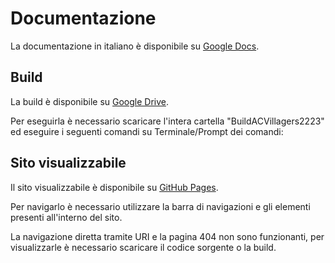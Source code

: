# Documentazione

La documentazione in italiano è disponibile su [Google Docs](https://docs.google.com/document/d/1vbUiVxgUiebh982hgPb3ygAvJ5LV_yKkdbfUDMspws8/edit?usp=sharing).

## Build

La build è disponibile su [Google Drive](https://drive.google.com/drive/folders/1USJaTGg75O9QlgBcnvwmQHjT04dbexbP?usp=sharing).

Per eseguirla è necessario scaricare l'intera cartella "BuildACVillagers2223" ed eseguire i seguenti comandi su Terminale/Prompt dei comandi:

## Sito visualizzabile

Il sito visualizzabile è disponibile su [GitHub Pages](https://kewhudson.github.io).

Per navigarlo è necessario utilizzare la barra di navigazioni e gli elementi presenti all'interno del sito.

La navigazione diretta tramite URI e la pagina 404 non sono funzionanti, per visualizzarle è necessario scaricare il codice sorgente o la build.